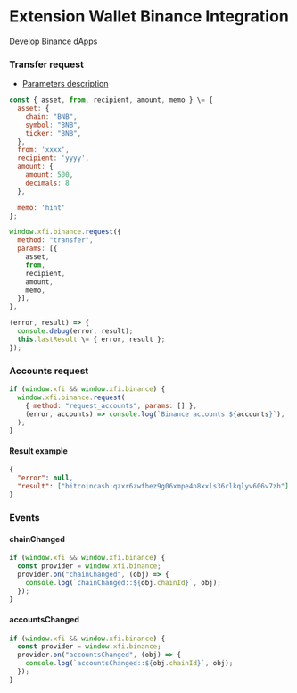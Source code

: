# Extension Wallet Binance Integration

Develop Binance dApps

### Transfer request

- [Parameters description](./extension-detect-xdefi-providers#request-parameters-description)

```javascript
const { asset, from, recipient, amount, memo } \= {
  asset: {
    chain: "BNB",
    symbol: "BNB",
    ticker: "BNB",
  },
  from: 'xxxx',
  recipient: 'yyyy',
  amount: {
    amount: 500,
    decimals: 8
  },

  memo: 'hint'
};

window.xfi.binance.request({
  method: "transfer",
  params: [{
    asset,
    from,
    recipient,
    amount,
    memo,
  }],
},

(error, result) => {
  console.debug(error, result);
  this.lastResult \= { error, result };
});
```

### Accounts request

```javascript
if (window.xfi && window.xfi.binance) {
  window.xfi.binance.request(
    { method: "request_accounts", params: [] },
    (error, accounts) => console.log(`Binance accounts ${accounts}`),
  );
}
```

#### Result example

```json
{
  "error": null,
  "result": ["bitcoincash:qzxr6zwfhez9g06xmpe4n8xxls36rlkqlyv606v7zh"]
}
```

### Events

#### chainChanged

```javascript
if (window.xfi && window.xfi.binance) {
  const provider = window.xfi.binance;
  provider.on("chainChanged", (obj) => {
    console.log(`chainChanged::${obj.chainId}`, obj);
  });
}
```

#### accountsChanged

```javascript
if (window.xfi && window.xfi.binance) {
  const provider = window.xfi.binance;
  provider.on("accountsChanged", (obj) => {
    console.log(`accountsChanged::${obj.chainId}`, obj);
  });
}
```
